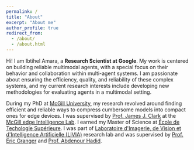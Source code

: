 ```yaml
---
permalink: /
title: "About"
excerpt: "About me"
author_profile: true
redirect_from: 
  - /about/
  - /about.html
---
```


Hi! I am Ibtihel Amara, a **Research Scientist at Google**. 
My work is centered on building reliable multimodal agents, with a special focus on their behavior and collaboration within multi-agent systems. 
I am passionate about ensuring the efficiency, quality, and reliability of these complex systems, and my current research interests include developing new methodologies for evaluating agents in a multimodal setting.


During my PhD at [McGill University](https://www.mcgill.ca/), my research revolved around finding efficient and reliable ways to compress cumbersome models into compact ones for edge devices. 
I was supervised by [Prof. James J. Clark](http://www.cim.mcgill.ca/~clark/) at the [McGill edge Intelligence Lab](https://meil.ece.mcgill.ca/). 
I earned my Master of Science at [École de Techologie Supérieure](https://www.etsmtl.ca/). I was part of [Laboratoire d'Imagerie, de Vision et d'Intelligence Artificielle (LIVIA)](https://liviamtl.ca/) research lab and was supervised by [Prof. Eric Granger](https://liviamtl.ca/pages/regular-members/eric-granger-copy/) and [Prof. Abdenour Hadid](https://scholar.google.com/citations?user=Obhn_AkAAAAJ&hl=en).

